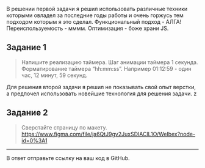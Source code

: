 В решении первой задачи я решил использовать различные техники которыми овладел за последние годы работы и очень горжусь тем подходом которым я это сделал. Функциональный подход - АЛГА! Переиспользуемость - мммм. Оптимизация - боже храни JS.

## Задание 1

>Напишите реализацию таймера.
>Шаг анимации таймера 1 секунда.
>Форматирование таймера “hh:mm:ss”.
>Например 01:12:59 - один час, 12 минут, 59 секунд.

Для решения второй задачи я решил не показывать свой опыт верстки, а предпочел использовать новейшие технология для решения задачи. z

## Задание 2

> Сверстайте страницу по макету.
>https://www.figma.com/file/ja6QtJ9gv2JuxSDIAClL1O/Welbex?node-id=0%3A1

---

В ответ отправьте ссылку на ваш код в GitHub.
